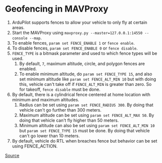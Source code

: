 # Geofencing in MAVProxy
1. ArduPilot supports fences to allow your vehicle to only fly at certain areas.
2. Start the MAVProxy using `mavproxy.py --master=127.0.0.1:14550 --console --map`.
3. To enable fences, `param set FENCE_ENABLE 1` or `fence enable`.
4. To disable fences, `param set FENCE_ENABLE 0` or `fence disable`.
5. `FENCE_TYPE` is a bitmask parameter and used to which fence types will be used.
   1. By default, `7`, maximum altitude, circle, and polygon fences are enabled.
   2. To enable minimum altitude, do `param set FENCE_TYPE 15`, and also set minimum altitude
   like `param set FENCE_ALT_MIN 10` but with doing this, vehicle can't take off if 
   `FENCE_ALT_MIN` is greater than zero. So for takeoff, `fence disable` must be done.
6. By default, there is a cylindrical fence centered at home location with minimum and maximum altitudes.
   1. Radius can be set using `param set FENCE_RADIUS 300`. By doing that vehicle can't go further than 300 meters.
   2. Maximum altitude can be set using `param set FENCE_ALT_MAX 50`. By doing that vehicle can't fly higher than 50 meters.
   3. Minimum altitude can also be set using `param set FENCE_ALT_MIN 10` but `param set FENCE_TYPE 15` must be done. By doing that
   vehicle can't go lower than 10 meters.
7. By default, vehicle do RTL when breaches fence but behavior can be set using FENCE_ACTION.

[Source](https://ardupilot.org/copter/docs/parameters.html#fence-parameters)